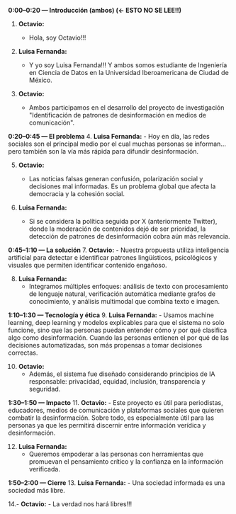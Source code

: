 **0:00–0:20 — Introducción (ambos) (<- ESTO NO SE LEE!!)**
1. **Octavio:**
	- Hola, soy Octavio!!!

2. **Luisa Fernanda:**
	- Y yo soy Luisa Fernanda!!! Y ambos somos estudiante de Ingeniería en Ciencia de Datos en la Universidad Iberoamericana de Ciudad de México.

3. **Octavio:**
	- Ambos participamos en el desarrollo del proyecto de investigación "Identificación de patrones de desinformación en medios de comunicación".

**0:20–0:45 — El problema**
4. **Luisa Fernanda:**
	- Hoy en día, las redes sociales son el principal medio por el cual muchas personas se informan... pero también son la vía más rápida para difundir desinformación.

5. **Octavio:**
	- Las noticias falsas generan confusión, polarización social y decisiones mal informadas. Es un problema global que afecta la democracia y la cohesión social.

6. **Luisa Fernanda:**
	- Si se considera la política seguida por X (anteriormente Twitter), donde la moderación de contenidos dejó de ser prioridad, la detección de patrones de desinformación cobra aún más relevancia.

**0:45–1:10 — La solución**
7. **Octavio:**
	- Nuestra propuesta utiliza inteligencia artificial para detectar e identificar patrones lingüísticos, psicológicos y visuales que permiten identificar contenido engañoso.

8. **Luisa Fernanda:**
	- Integramos múltiples enfoques: análisis de texto con procesamiento de lenguaje natural, verificación automática mediante grafos de conocimiento, y análisis multimodal que combina texto e imagen.

**1:10–1:30 — Tecnología y ética**
9. **Luisa Fernanda:**
	- Usamos machine learning, deep learning y modelos explicables para que el sistema no solo funcione, sino que las personas puedan entender cómo y por qué clasifica algo como desinformación. Cuando las personas entienen el por qué de las decisiones automatizadas, son más propensas a tomar decisiones correctas. 

10. **Octavio:**
	- Además, el sistema fue diseñado considerando principios de IA responsable: privacidad, equidad, inclusión, transparencia y seguridad.

**1:30–1:50 — Impacto**
11. **Octavio:**
	- Este proyecto es útil para periodistas, educadores, medios de comunicación y plataformas sociales que quieren combatir la desinformación. Sobre todo, es especialmente útil para las personas ya que les permitirá discernir entre información verídica y desinformación.

12. **Luisa Fernanda:**
	- Queremos empoderar a las personas con herramientas que promuevan el pensamiento crítico y la confianza en la información verificada.

**1:50–2:00 — Cierre**
13. **Luisa Fernanda:**
	- Una sociedad informada es una sociedad más libre.

14.- **Octavio:** 
	- La verdad nos hará libres!!!